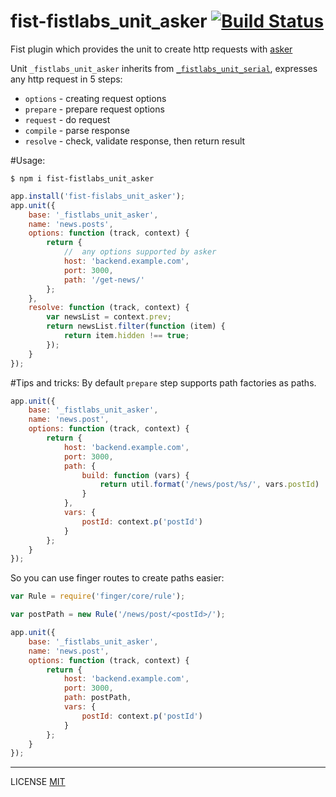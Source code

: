 fist-fistlabs_unit_asker [![Build Status](https://travis-ci.org/fistlabs/fist-fistlabs_unit_asker.svg)](https://travis-ci.org/fistlabs/fist-fistlabs_unit_asker)
========================

Fist plugin which provides the unit to create http requests with [asker](https://www.npmjs.com/package/asker)

Unit ```_fistlabs_unit_asker``` inherits from [```_fistlabs_unit_serial```](https://www.npmjs.com/package/fist-fistlabs_unit_serial), expresses any http request in 5 steps:

* ```options``` - creating request options 
* ```prepare``` - prepare request options
* ```request``` - do request
* ```compile``` - parse response
* ```resolve``` - check, validate response, then return result

#Usage:

```
$ npm i fist-fistlabs_unit_asker
```

```js
app.install('fist-fislabs_unit_asker');
app.unit({
    base: '_fistlabs_unit_asker',
    name: 'news.posts',
    options: function (track, context) {
        return {
            //  any options supported by asker
            host: 'backend.example.com',
            port: 3000,
            path: '/get-news/'
        };
    },
    resolve: function (track, context) {
        var newsList = context.prev;
        return newsList.filter(function (item) {
            return item.hidden !== true;
        });
    }
});
```

#Tips and tricks:
By default ```prepare``` step supports path factories as paths.

```js
app.unit({
    base: '_fistlabs_unit_asker',
    name: 'news.post',
    options: function (track, context) {
        return {
            host: 'backend.example.com',
            port: 3000,
            path: {
                build: function (vars) {
                    return util.format('/news/post/%s/', vars.postId)
                }
            },
            vars: {
                postId: context.p('postId')
            }
        };
    }
});
```

So you can use finger routes to create paths easier:
```js
var Rule = require('finger/core/rule');

var postPath = new Rule('/news/post/<postId>/');

app.unit({
    base: '_fistlabs_unit_asker',
    name: 'news.post',
    options: function (track, context) {
        return {
            host: 'backend.example.com',
            port: 3000,
            path: postPath,
            vars: {
                postId: context.p('postId')
            }
        };
    }
});
```

---------
LICENSE [MIT](LICENSE)

